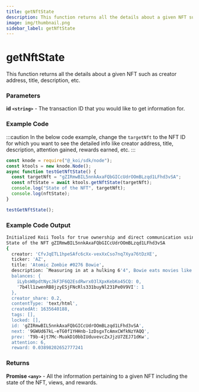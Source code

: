 ```yaml
---
title: getNftState
description: This function returns all the details about a given NFT such as creator address, title, description, etc.
image: img/thumbnail.png
sidebar_label: getNftState
---
```


# getNftState

This function returns all the details about a given NFT such as creator address, title, description, etc.

### Parameters

**id `<string>`** - The transaction ID that you would like to get information for.

### Example Code

:::caution
In the below code example, change the `targetNft` to the NFT ID for which you want to see the detailed info like creator address, title, description, attention gained, rewards earned, etc.&#x20;
:::

```javascript
const knode = require("@_koi/sdk/node");
const ktools = new knode.Node();
async function testGetNftState() {
  const targetNft = "gZIRmwBIL5nnkAxaFQbGICcUdrOOmBLzqd1LFhd3vSA";
  const nftState = await ktools.getNftState(targetNft);
  console.log("State of the NFT", targetNft);
  console.log(nftState);
}

testGetNftState();
```

### Example Code Output

```bash
Initialized Koii Tools for true ownership and direct communication using version QA7AIFVx1KBBmzC7WUNhJbDsHlSJArUT0jWrhZMZPS8
State of the NFT gZIRmwBIL5nnkAxaFQbGICcUdrOOmBLzqd1LFhd3vSA
{
  creator: 'CfvJqETL1hpeSAfc6cXx-vexXxCso7nq7Xya76tDzXE',
  ticker: 'AZ',
  title: 'Atomic Zombie #0276 Bowie',
  description: `Measuring in at a hulking 6'4", Bowie eats movies like Shrek for breakfast. [ Deceased September 26, 1883 ]`,
  balances: {
    iLybsW8pdtNycJkF3F6Q2EsdRwrx03lXpxKebKo45CQ: 0,
    '7b4ll1zwenRB8jzyESjFNcRls331buyNl231Pe0V9VI': 1
  },
  creator_share: 0.2,
  contentType: 'text/html',
  createdAt: 1635640188,
  tags: [],
  locked: [],
  id: 'gZIRmwBIL5nnkAxaFQbGICcUdrOOmBLzqd1LFhd3vSA',
  next: '9GWUd67kL-eTG0f1YHHnb-1zDsgxTcAmxCWfkNzYAQQ',
  prev: 'T9b-4jt7Mc-MuakD10bbIUduvevcZxJjzU7ZEJ71dKw',
  attention: 6,
  reward: 0.03898202652777241
```

### Returns

**Promise `<any>`** - All the information pertaining to a given NFT including the state of the NFT, views, and rewards.
